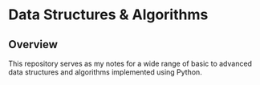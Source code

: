 Data Structures & Algorithms
===
## Overview
This repository serves as my notes for a wide range of basic to advanced data structures and algorithms implemented using Python.
